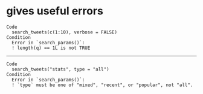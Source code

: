# gives useful errors

    Code
      search_tweets(c(1:10), verbose = FALSE)
    Condition
      Error in `search_params()`:
      ! length(q) == 1L is not TRUE

---

    Code
      search_tweets("stats", type = "all")
    Condition
      Error in `search_params()`:
      ! `type` must be one of "mixed", "recent", or "popular", not "all".

